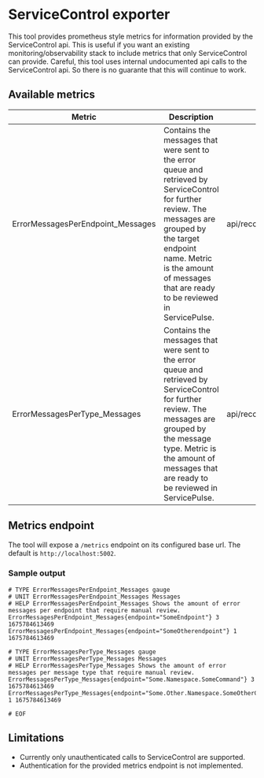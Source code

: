 # ServiceControl exporter
This tool provides prometheus style metrics for information provided by the ServiceControl api. This is useful if you want an existing monitoring/observability stack to include metrics that only ServiceControl can provide. Careful, this tool uses internal undocumented api calls to the ServiceControl api. So there is no guarante that this will continue to work.

## Available metrics

| Metric | Description | Source |
| ------ | ------ | ---- |
| ErrorMessagesPerEndpoint_Messages | Contains the messages that were sent to the error queue and retrieved by ServiceControl for further review. The messages are grouped by the target endpoint name. Metric is the amount of messages that are ready to be reviewed in ServicePulse.| api/recoverability/groups/Endpoint%20Name |
| ErrorMessagesPerType_Messages | Contains the messages that were sent to the error queue and retrieved by ServiceControl for further review. The messages are grouped by the message type. Metric is the amount of messages that are ready to be reviewed in ServicePulse. | api/recoverability/groups/Message%20Type |

## Metrics endpoint
The tool will expose a `/metrics` endpoint on its configured base url. The default is `http://localhost:5002`.

### Sample output
```text
# TYPE ErrorMessagesPerEndpoint_Messages gauge
# UNIT ErrorMessagesPerEndpoint_Messages Messages
# HELP ErrorMessagesPerEndpoint_Messages Shows the amount of error messages per endpoint that require manual review.
ErrorMessagesPerEndpoint_Messages{endpoint="SomeEndpoint"} 3 1675784613469
ErrorMessagesPerEndpoint_Messages{endpoint="SomeOtherendpoint"} 1 1675784613469

# TYPE ErrorMessagesPerType_Messages gauge
# UNIT ErrorMessagesPerType_Messages Messages
# HELP ErrorMessagesPerType_Messages Shows the amount of error messages per message type that require manual review.
ErrorMessagesPerType_Messages{endpoint="Some.Namespace.SomeCommand"} 3 1675784613469
ErrorMessagesPerType_Messages{endpoint="Some.Other.Namespace.SomeOtherCommand"} 1 1675784613469

# EOF
```

## Limitations
- Currently only unauthenticated calls to ServiceControl are supported.
- Authentication for the provided metrics endpoint is not implemented.